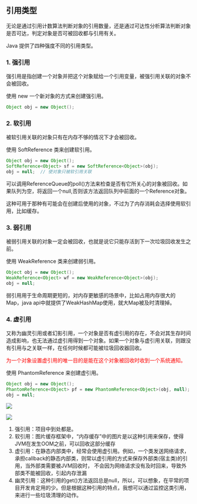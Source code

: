 ## 引用类型

无论是通过引用计数算法判断对象的引用数量，还是通过可达性分析算法判断对象是否可达，判定对象是否可被回收都与引用有关。

Java 提供了四种强度不同的引用类型。

### 1. 强引用

强引用是指创建一个对象并把这个对象赋给一个引用变量，被强引用关联的对象不会被回收。

使用 new 一个新对象的方式来创建强引用。

```java
Object obj = new Object();
```

### 2. 软引用

被软引用关联的对象只有在内存不够的情况下才会被回收。

使用 SoftReference 类来创建软引用。

```java
Object obj = new Object();
SoftReference<Object> sf = new SoftReference<Object>(obj);
obj = null;  // 使对象只被软引用关联
```

可以调用ReferenceQueue的poll()方法来检查是否有它所关心的对象被回收。如果队列为空，将返回一个null,否则该方法返回队列中前面的一个Reference对象。

这种可用于那种有可能会在创建后使用的对象，不过为了内存消耗会选择使用软引用，比如缓存。

### 3. 弱引用

被弱引用关联的对象一定会被回收，也就是说它只能存活到下一次垃圾回收发生之前。

使用 WeakReference 类来创建弱引用。

```java
Object obj = new Object();
WeakReference<Object> wf = new WeakReference<Object>(obj);
obj = null;
```

弱引用用于生命周期更短的，对内存更敏感的场景中，比如占用内存很大的Map，java api中就提供了WeakHashMap使用，就大Map被及时清理掉。

### 4. 虚引用

又称为幽灵引用或者幻影引用，一个对象是否有虚引用的存在，不会对其生存时间造成影响，也无法通过虚引用得到一个对象。如果一个对象与虚引用关联，则跟没有引用与之关联一样，在任何时候都可能被垃圾回收器回收。

<font color=red>为一个对象设置虚引用的唯一目的是能在这个对象被回收时收到一个系统通知。</font>

使用 PhantomReference 来创建虚引用。

```java
Object obj = new Object();
PhantomReference<Object> pf = new PhantomReference<Object>(obj, null);
obj = null;
```

![](D:\Work\TyporaNotes\note\JVM\pict\引用回收.png)

![](D:\Work\TyporaNotes\note\计算机网络\趣谈网络协议知识点\pict\7-2.png)

1. 强引用：项目中到处都是。
2. 软引用：图片缓存框架中，“内存缓存”中的图片是以这种引用来保存，使得JVM在发生OOM之前，可以回收这部分缓存
3. 虚引用：在静态内部类中，经常会使用虚引用。例如，一个类发送网络请求，承担callback的静态内部类，则常以虚引用的方式来保存外部类(宿主类)的引用，当外部类需要被JVM回收时，
不会因为网络请求没有及时回来，导致外部类不能被回收，引起内存泄漏
4. 幽灵引用：这种引用的get()方法返回总是null，所以，可以想象，在平常的项目开发肯定用的少。但是根据这种引用的特点，我想可以通过监控这类引用，来进行一些垃圾清理的动作。